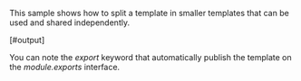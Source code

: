 
This sample shows how to split a template in smaller templates that can be used and shared independently.

[#output]

You can note the *export* keyword that automatically publish the template on the *module.exports* interface.

